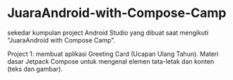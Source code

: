 # JuaraAndroid-with-Compose-Camp
sekedar kumpulan project Android Studio yang dibuat saat mengikuti "JuaraAndroid with Compose Camp".

Project 1: membuat aplikasi Greeting Card (Ucapan Ulang Tahun). Materi dasar Jetpack Compose untuk mengenal elemen tata-letak dan konten (teks dan gambar).
